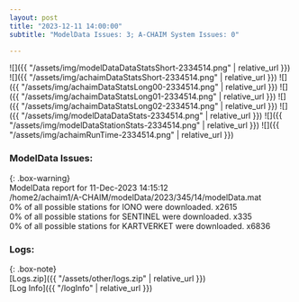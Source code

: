 ```yaml
---
layout: post
title: "2023-12-11 14:00:00"
subtitle: "ModelData Issues: 3; A-CHAIM System Issues: 0"

---
```


![]({{ "/assets/img/modelDataDataStatsShort-2334514.png" | relative_url }})
![]({{ "/assets/img/achaimDataStatsShort-2334514.png" | relative_url }})
![]({{ "/assets/img/achaimDataStatsLong00-2334514.png" | relative_url }})
![]({{ "/assets/img/achaimDataStatsLong01-2334514.png" | relative_url }})
![]({{ "/assets/img/achaimDataStatsLong02-2334514.png" | relative_url }})
![]({{ "/assets/img/modelDataDataStats-2334514.png" | relative_url }})
![]({{ "/assets/img/modelDataStationStats-2334514.png" | relative_url }})
![]({{ "/assets/img/achaimRunTime-2334514.png" | relative_url }})


### ModelData Issues:  
  
{: .box-warning}  
 ModelData report for 11-Dec-2023 14:15:12   
 /home2/achaim1/A-CHAIM/modelData/2023/345/14/modelData.mat   
 0% of all possible stations for IONO were downloaded. x2615   
 0% of all possible stations for SENTINEL were downloaded. x335   
 0% of all possible stations for KARTVERKET were downloaded. x6836   
  


### Logs:  
  
{: .box-note}  
[Logs.zip]({{ "/assets/other/logs.zip" | relative_url }})  
[Log Info]({{ "/logInfo" | relative_url }})  
